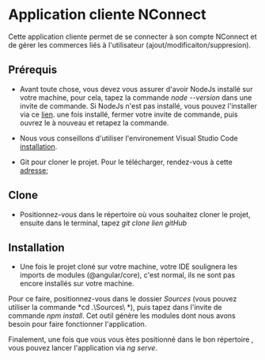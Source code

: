 # Application cliente NConnect
Cette application cliente permet de se connecter à son compte NConnect et de gérer les commerces liés à l'utilisateur (ajout/modificaiton/suppresion).

## Prérequis

* Avant toute chose, vous devez vous assurer d'avoir NodeJs installé sur votre machine, pour cela, tapez la commande 
*node --version* dans une invite de commande. Si NodeJs n'est pas installé, vous pouvez l'installer via ce [lien](https://nodejs.org/en/). une fois installé, fermer votre invite de commande, puis ouvrez le à nouveau et retapez la commande.

* Nous vous conseillons d'utiliser l'environement Visual Studio Code [installation](https://code.visualstudio.com/).

* Git pour cloner le projet. Pour le télécharger, rendez-vous à cette [adresse](https://git-scm.com/downloads);

## Clone

* Positionnez-vous dans le répertoire où vous souhaitez cloner le projet, ensuite dans le terminal, tapez *git clone lien gitHub* 

## Installation

* Une fois le projet cloné sur votre machine, votre IDE soulignera les imports de modules (@angular/core), c'est normal, 
ils ne sont pas encore installés sur votre machine.

Pour ce faire, positionnez-vous dans le dossier *Sources* (vous pouvez utiliser la commande *cd .\Sources\ *), puis tapez dans l'invite de commande *npm install*.
Cet outil génère les modules dont nous avons besoin pour faire fonctionner l'application.


Finalement, une fois que vous vous ètes positionné dans le bon répertoire , vous pouvez lancer l'application via *ng serve*.
